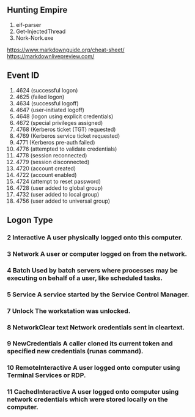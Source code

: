 ## Hunting Empire
1. eif-parser
2. Get-InjectedThread
3. Nork-Nork.exe

https://www.markdownguide.org/cheat-sheet/
https://markdownlivepreview.com/

## Event ID
1. 4624 (successful logon)
2. 4625 (failed logon)
3. 4634 (successful logoff)
4. 4647 (user-initiated logoff)
5. 4648 (logon using explicit credentials)
6. 4672 (special privileges assigned)
7. 4768 (Kerberos ticket (TGT) requested)
8. 4769 (Kerberos service ticket requested)
9. 4771 (Kerberos pre-auth failed)
10. 4776 (attempted to validate credentials)
11. 4778 (session reconnected)
12. 4779 (session disconnected)
13. 4720 (account created)
14. 4722 (account enabled)
15. 4724 (attempt to reset password)
16. 4728 (user added to global group)
17. 4732 (user added to local group)
18. 4756 (user added to universal group)

## Logon Type
### 2 Interactive A user physically logged onto this computer.
### 3 Network A user or computer logged on from the network.
### 4 Batch Used by batch servers where processes may be executing on behalf of a user, like scheduled tasks.
### 5 Service A service started by the Service Control Manager.
### 7 Unlock The workstation was unlocked.
### 8 NetworkClear text Network credentials sent in cleartext.
### 9 NewCredentials A caller cloned its current token and specified new credentials (runas command).
### 10 RemoteInteractive A user logged onto computer using Terminal Services or RDP.
### 11 CachedInteractive A user logged onto computer using network credentials which were stored locally on the computer.


